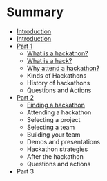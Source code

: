 # Summary

* [Introduction](README.md)
* [Introduction](intro/introduction.md)
* [Part 1](part-1/README.md)
   * [What is a hackathon?](part-1/what_is_a_hackathon.md)
   * [What is a hack?](part-1/what_is_a_hack.md)
   * [Why attend a hackathon?](part-1/why_attend_a_hackathon.md)
   * Kinds of Hackathons
   * History of hackathons
   * Questions and Actions
* [Part 2](part-2/README.md)
   * [Finding a hackathon](part-2/finding_a_hackathon.md)
   * Attending a hackathon
   * Selecting a project
   * Selecting a team
   * Building your team
   * Demos and presentations
   * Hackathon strategies
   * After the hackathon
   * Questions and actions
* Part 3

